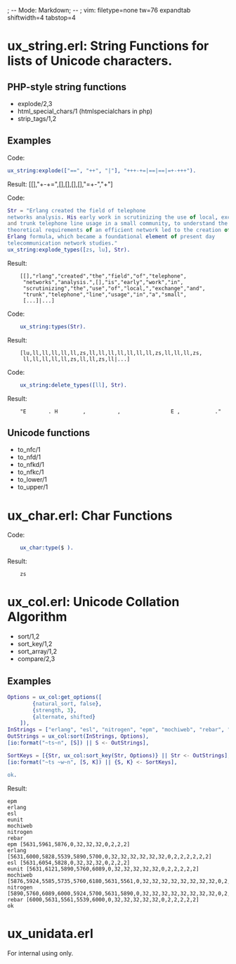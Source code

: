 ; -- Mode: Markdown; -- ; vim: filetype=none tw=76 expandtab shiftwidth=4 tabstop=4

ux_string.erl: String Functions for lists of Unicode characters.
==============================

PHP-style string functions
--------------------------
* explode/2,3
* html_special_chars/1 (htmlspecialchars in php)
* strip_tags/1,2

Examples
--------
Code:
```erlang
ux_string:explode(["==", "++", "|"], "+++-+=|==|==|=+-+++").
```
Result:
    [[],"+-+=",[],[],[],[],"=+-","+"]

Code:
```erlang
Str = "Erlang created the field of telephone
networks analysis. His early work in scrutinizing the use of local, exchange
and trunk telephone line usage in a small community, to understand the
theoretical requirements of an efficient network led to the creation of the
Erlang formula, which became a foundational element of present day
telecommunication network studies."
ux_string:explode_types([zs, lu], Str).
```
Result:
```
    [[],"rlang","created","the","field","of","telephone",
     "networks","analysis.",[],"is","early","work","in",
     "scrutinizing","the","use","of","local,","exchange","and",
     "trunk","telephone","line","usage","in","a","small",
     [...]|...]
```

Code:
```erlang
    ux_string:types(Str).
```
Result: 
```
    [lu,ll,ll,ll,ll,ll,zs,ll,ll,ll,ll,ll,ll,ll,zs,ll,ll,ll,zs,
     ll,ll,ll,ll,ll,zs,ll,ll,zs,ll|...]
```

Code:
```erlang
    ux_string:delete_types([ll], Str).
```
Result:
```
    "E       . H        ,          ,                E ,           ."
```

Unicode functions
-----------------
* to_nfc/1
* to_nfd/1
* to_nfkd/1
* to_nfkc/1
* to_lower/1
* to_upper/1


ux_char.erl: Char Functions
===========================
Code:
```erlang
    ux_char:type($ ).
```
Result:
```
    zs
```

ux_col.erl: Unicode Collation Algorithm
=======================================
* sort/1,2
* sort_key/1,2
* sort_array/1,2
* compare/2,3

Examples
--------
```erlang
Options = ux_col:get_options([ 
        {natural_sort, false}, 
        {strength, 3}, 
        {alternate, shifted} 
    ]),
InStrings = ["erlang", "esl", "nitrogen", "epm", "mochiweb", "rebar", "eunit"],
OutStrings = ux_col:sort(InStrings, Options),
[io:format("~ts~n", [S]) || S <- OutStrings],

SortKeys = [{Str, ux_col:sort_key(Str, Options)} || Str <- OutStrings],
[io:format("~ts ~w~n", [S, K]) || {S, K} <- SortKeys],

ok.
```

Result:
```
epm
erlang
esl
eunit
mochiweb
nitrogen
rebar
epm [5631,5961,5876,0,32,32,32,0,2,2,2]
erlang [5631,6000,5828,5539,5890,5700,0,32,32,32,32,32,32,0,2,2,2,2,2,2]
esl [5631,6054,5828,0,32,32,32,0,2,2,2]
eunit [5631,6121,5890,5760,6089,0,32,32,32,32,32,0,2,2,2,2,2]
mochiweb [5876,5924,5585,5735,5760,6180,5631,5561,0,32,32,32,32,32,32,32,32,0,2,2,2,2,2,2,2,2]
nitrogen [5890,5760,6089,6000,5924,5700,5631,5890,0,32,32,32,32,32,32,32,32,0,2,2,2,2,2,2,2,2]
rebar [6000,5631,5561,5539,6000,0,32,32,32,32,32,0,2,2,2,2,2]
ok
```


ux_unidata.erl
==============
For internal using only.

